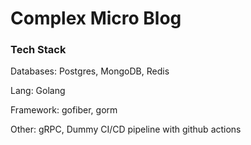# Complex Micro Blog

### Tech Stack

Databases: Postgres, MongoDB, Redis

Lang: Golang

Framework: gofiber, gorm

Other: gRPC, Dummy CI/CD pipeline with github actions